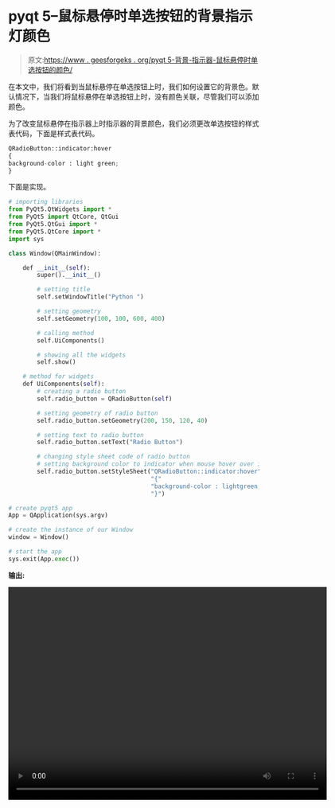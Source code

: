 # pyqt 5–鼠标悬停时单选按钮的背景指示灯颜色

> 原文:[https://www . geesforgeks . org/pyqt 5-背景-指示器-鼠标悬停时单选按钮的颜色/](https://www.geeksforgeeks.org/pyqt5-background-indicator-color-of-radio-button-when-mouse-hover/)

在本文中，我们将看到当鼠标悬停在单选按钮上时，我们如何设置它的背景色。默认情况下，当我们将鼠标悬停在单选按钮上时，没有颜色关联，尽管我们可以添加颜色。

为了改变鼠标悬停在指示器上时指示器的背景颜色，我们必须更改单选按钮的样式表代码，下面是样式表代码。

```py
QRadioButton::indicator:hover
{
background-color : light green;
}

```

下面是实现。

```py
# importing libraries
from PyQt5.QtWidgets import * 
from PyQt5 import QtCore, QtGui
from PyQt5.QtGui import * 
from PyQt5.QtCore import * 
import sys

class Window(QMainWindow):

    def __init__(self):
        super().__init__()

        # setting title
        self.setWindowTitle("Python ")

        # setting geometry
        self.setGeometry(100, 100, 600, 400)

        # calling method
        self.UiComponents()

        # showing all the widgets
        self.show()

    # method for widgets
    def UiComponents(self):
        # creating a radio button
        self.radio_button = QRadioButton(self)

        # setting geometry of radio button
        self.radio_button.setGeometry(200, 150, 120, 40)

        # setting text to radio button
        self.radio_button.setText("Radio Button")

        # changing style sheet code of radio button
        # setting background color to indicator when mouse hover over it
        self.radio_button.setStyleSheet("QRadioButton::indicator:hover"
                                        "{"
                                        "background-color : lightgreen;"
                                        "}")

# create pyqt5 app
App = QApplication(sys.argv)

# create the instance of our Window
window = Window()

# start the app
sys.exit(App.exec())
```

**输出:**

<video class="wp-video-shortcode" id="video-395523-1" width="640" height="428" preload="metadata" controls=""><source type="video/mp4" src="https://media.geeksforgeeks.org/wp-content/uploads/20200407023558/Python-07-04-2020-02_35_39.mp4?_=1">[https://media.geeksforgeeks.org/wp-content/uploads/20200407023558/Python-07-04-2020-02_35_39.mp4](https://media.geeksforgeeks.org/wp-content/uploads/20200407023558/Python-07-04-2020-02_35_39.mp4)</video>